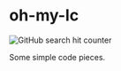 # oh-my-lc

![GitHub search hit counter](https://img.shields.io/github/search/yuetsin/oh-my-lc/fuck.svg?style=flat-square)

Some simple code pieces.
